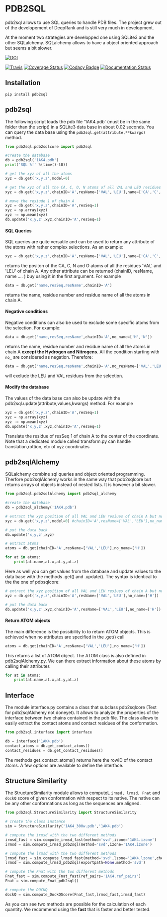 # PDB2SQL

pdb2sql allows to use SQL queries to handle PDB files.
The project grew out of the developement of DeepRank and is still very much in development.

At the moment two strategies are developped one using SQLite3 and the other SQLalchemy.
SQLalchemy allows to have a object oriented approach but seems a bit slower.

[![DOI](https://zenodo.org/badge/DOI/10.5281/zenodo.3232888.svg)](https://doi.org/10.5281/zenodo.3232888)


[![Travis](https://secure.travis-ci.org/DeepRank/pdb2sql.svg?branch=master)](https://travis-ci.org/DeepRank/pdb2sql)
[![Coverage Status](https://coveralls.io/repos/github/DeepRank/pdb2sql/badge.svg)](https://coveralls.io/github/DeepRank/pdb2sql)
[![Codacy Badge](https://api.codacy.com/project/badge/Grade/7cce335b21cc49d6bb3ff9878d6ac904)](https://www.codacy.com/manual/CunliangGeng/pdb2sql?utm_source=github.com&amp;utm_medium=referral&amp;utm_content=DeepRank/pdb2sql&amp;utm_campaign=Badge_Grade)
[![Documentation Status](https://readthedocs.org/api/v2/webhook/pdb2sql/105918/)](https://pdb2sql.readthedocs.io/)


## Installation
<!--
  1. Clone the repository : `git clone https://github.com/DeepRank/pdb2sql`

  2. Go in the repo and type : `pip install -e ./`

  3. Test by going in the test folder and type : `pytest` -->

`pip install pdb2sql`

## pdb2sql

The following script loads the pdb file '1AK4.pdb' (must be in the same folder than the script) in a SQLite3 data base in about 0.02 seconds. You can query the data base using the ```pdb2sql.get(attribute,**kwargs)``` method.

```python
from pdb2sql.pdb2sqlcore import pdb2sql

#create the database
db = pdb2sql('1AK4.pdb')
print('SQL %f' %(time()-t0))

# get the xyz of all the atoms
xyz = db.get('x,y,z',model=0)

# get the xyz of all the CA, C, O, N atoms of all VAL and LEU residues of chain A
xyz = db.get('x,y,z',chainID='A',resName=['VAL','LEU'],name=['CA','C','O','N'])

# move the resiude 1 of chain A
xyz = db.get('x,y,z',chainID='A',resSeq=1)
xyz = np.array(xyz)
xyz -= np.mean(xyz)
db.update('x,y,z',xyz,chainID='A',resSeq=1)

```



#### SQL Queries

SQL queries are quite versatile and can be used to return any attribute of the atoms with rather complex selections. As an example:

```python
xyz = db.get('x,y,z',chainID='A',resName=['VAL','LEU'],name=['CA','C','O','N'])
```

returns the positon of the CA, C, N and O atoms of all the residues 'VAL' and 'LEU' of chain A. Any other attribute can be returned (chainID, resName, name .... ) buy using it in the first argument. For example

```python
data = db.get('name,resSeq,resName',chainID='A')
```
returns the name, residue number and residue name of all the atoms in chain A.

#### Negative conditions

Negative conditions can also be used to exclude some specific atoms from the selection. For example:

```python
data = db.get('name,resSeq,resName',chainID='A',no_name=['H','N'])
```

returns the name, residue number and residue name of all the atoms in chain A **except the Hydrogen and Nitrogens**. All the condition starting with ```no_``` are considered as negation. Therefore:

```python
data = db.get('name,resSeq,resName',chainID='A',no_resName=['VAL','LEU'])
```

will exclude the LEU and VAL residues from the selection.

#### Modify the database

The values of the data base can also be update with the pdb2sql.update(attribute,values,kwargs) method. For example

```python
xyz = db.get('x,y,z',chainID='A',resSeq=1)
xyz = np.array(xyz)
xyz -= np.mean(xyz)
db.update('x,y,z',xyz,chainID='A',resSeq=1)
```

Translate the residue of resSeq 1 of chain A to the center of the coordinate. Note that a dedicated module called transform.py can handle translation,rottion, etc of xyz coordinates

## pdb2sqlAlchemy

SQLalchemy combine sql queries and object oriented programming. Therfore pdb2sqlAlchemy works in the same way that pdb2sqlcore but returns arrays of objects instead of nested lists. It is however a bit slower.

```python
from pdb2sql.pdb2sqlAlchemy import pdb2sql_alchemy

#create the database
db = pdb2sql_alchemy('1AK4.pdb')

# extract the xyz position of all VAL and LEU resiues of chain A but not the H atoms
xyz = db.get('x,y,z',model=0) #chainID='A',resName=['VAL','LEU'],no_name=['H'])

# put the data back
db.update('x,y,z',xyz)

# extract atoms
atoms = db.get(chainID='A',resName=['VAL','LEU'],no_name=['H'])

for at in atoms:
	print(at.name,at.x,at.y,at.z)
```

Here as well you can get values from the database and update values to the data base with the methods .get() and .update(). The syntax is identical to the the one of pdbsqlcore:


```python
# extract the xyz position of all VAL and LEU resiues of chain A but not the H atoms
xyz = db.get('x,y,z',chainID='A',resName=['VAL','LEU'],no_name=['H'])

# put the data back
db.update('x,y,z',xyz,chainID='A',resName=['VAL','LEU'],no_name=['H'])
```

#### Return ATOM objects

The main difference is the possibility to to return ATOM objects. This is achieved when no attributes are specified in the .get() call

```python
atoms = db.get(chainID='A',resName=['VAL','LEU'],no_name=['H'])
```

This returns a list of ATOM object. The ATOM class is also defined in pdb2sqlAlchemy.py. We can there extract information about these atoms by calling their attributes

```python
for at in atoms:
	print(at.name,at.x,at.y,at.z)
```

## Interface

The module interface.py contains a class that subclass pdb2sqlcore (Test for pdb2sqlAlchemy not doneyet). It allows to analyze the properties of the interface between two chains contained in the pdb file. The class allows to easily extract the contact atoms and contact residues of the conformation.

```python
from pdb2sql.interface import interface

db = interface('1AK4.pdb')
contact_atoms = db.get_contact_atoms()
contact_residues = db.get_contact_residues()
```

The methods get_contact_atoms() returns here the rowID of the contact atoms. A few options are available to define the interface.

## Structure Similarity

The StructureSimilarity module allows to computeL `irmsd, lrmsd, Fnat` and `dockQ` score of  given conformation with respect to its native. The native can be any other conformations as long as the sequences are aligned.

```python
from pdb2sql.StructureSimilarity import StructureSimilarity

# create the class instance
sim = StructureSimilarity('1AK4_300w.pdb','1AK4.pdb')

# compute the irmsd with the two different methods
irmsd_fast = sim.compute_irmsd_fast(method='svd',izone='1AK4.izone')
irmsd = sim.compute_irmsd_pdb2sql(method='svd',izone='1AK4.izone')

# compute the lrmsd with the two different methods
lrmsd_fast = sim.compute_lrmsd_fast(method='svd',lzone='1AK4.lzone',check=True)
lrmsd = sim.compute_lrmsd_pdb2sql(exportpath=None,method='svd')

# compute the Fnat with the two different methods
Fnat_fast = sim.compute_Fnat_fast(ref_pairs='1AK4.ref_pairs')
Fnat = sim.compute_Fnat_pdb2sql()

# compute the DOCKQ
dockQ = sim.compute_DockQScore(Fnat_fast,lrmsd_fast,irmsd_fast)
```

As you can see two methods are possible for the calculation of each quantity. We recommend using the **fast** that is faster and better tested.
